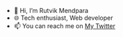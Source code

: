 - 👋 Hi, I’m Rutvik Mendpara
- 🌐 Tech enthusiast, Web developer
- 📫 You can reach me on [My Twitter](https://twitter.com/Rutvik_Mendpara "@Rutvik_Mendpara")
<!-- - 💞️ I’m looking to collaborate on ... -->

<!---
RutvikMendpara/RutvikMendpara is a ✨ special ✨ repository because its `README.md` (this file) appears on your GitHub profile.
You can click the Preview link to take a look at your changes.
--->

